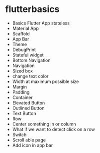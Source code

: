 # flutterbasics

- Basics Flutter App stateless	
- Material App	
- Scaffold	
- App Bar	
- Theme	
- DebugPrint	
- Stateful widget	
- Bottom Navigation	
- Navigation	
- Sized box	
- change text color	
- Width at maximum possible size	
- Margin	
- Padding	
- Container	
- Elevated Button	
- Outlined Button	
- Text Button	
- Row	
- Center something in or column	
- What if we want to detect click on a row	
- Switch	
- Scroll able page	
- Add icon in app bar	
